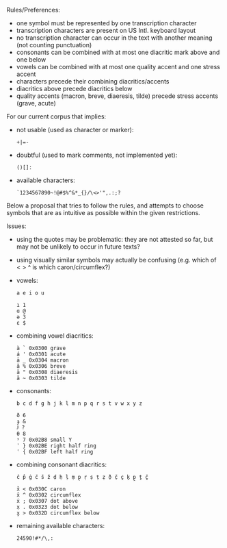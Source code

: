 Rules/Preferences:

- one symbol must be represented by one transcription character
- transcription characters are present on US Intl. keyboard layout
- no transcription character can occur in the text with another meaning (not counting punctuation)
- consonants can be combined with at most one diacritic mark above and one below
- vowels can be combined with at most one quality accent and one stress accent
- characters precede their combining diacritics/accents
- diacritics above precede diacritics below
- quality accents (macron, breve, diaeresis, tilde) precede stress accents (grave, acute)

For our current corpus that implies:

- not usable (used as character or marker):

      +|=-

- doubtful (used to mark comments, not implemented yet):

      ()[]:

- available characters:

      `1234567890~!@#$%^&*_{}/\<>'",.:;?

Below a proposal that tries to follow the rules, and attempts
to choose symbols that are as intuitive as possible within
the given restrictions.

Issues:

- using the quotes may be problematic: they are not attested so far,
  but may not be unlikely to occur in future texts?
- using visually similar symbols may actually be confusing
  (e.g. which of < > ^ is which caron/circumflex?)

- vowels:

      a e i o u

      ı 1
      ɑ @
      ə 3
      ɛ $

- combining vowel diacritics:

      à ` 0x0300 grave
      á ' 0x0301 acute
      ā _ 0x0304 macron
      ă % 0x0306 breve
      ä " 0x0308 diaeresis
      ã ~ 0x0303 tilde

- consonants:

      b c d f g h j k l m n p q r s t v w x y z

      ð 6
      ɟ &
      Ɉ ?
      θ 8
      ʸ 7 0x02B8 small Y
      ʾ } 0x02BE right half ring
      ʿ { 0x02BF left half ring

- combining consonant diacritics:

      ĉ p̂ ġ č š ž ḍ ḥ ḷ ṃ p̣ ṛ ṣ ṭ ẓ ð̣ č̣ c̭ k̭ p̭ ṱ č̭

      x̌ < 0x030C caron
      x̂ ^ 0x0302 circumflex
      ẋ ; 0x0307 dot above
      x̣ . 0x0323 dot below
      x̭ > 0x032D circumflex below

- remaining available characters:

      24590!#*/\,:


